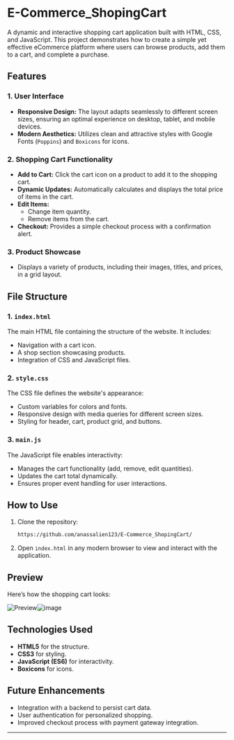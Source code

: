 # E-Commerce_ShopingCart

A dynamic and interactive shopping cart application built with HTML, CSS, and JavaScript. This project demonstrates how to create a simple yet effective eCommerce platform where users can browse products, add them to a cart, and complete a purchase.

## Features

### 1. User Interface
- **Responsive Design:** The layout adapts seamlessly to different screen sizes, ensuring an optimal experience on desktop, tablet, and mobile devices.
- **Modern Aesthetics:** Utilizes clean and attractive styles with Google Fonts (`Poppins`) and `Boxicons` for icons.

### 2. Shopping Cart Functionality
- **Add to Cart:** Click the cart icon on a product to add it to the shopping cart.
- **Dynamic Updates:** Automatically calculates and displays the total price of items in the cart.
- **Edit Items:**
  - Change item quantity.
  - Remove items from the cart.
- **Checkout:** Provides a simple checkout process with a confirmation alert.

### 3. Product Showcase
- Displays a variety of products, including their images, titles, and prices, in a grid layout.

## File Structure

### 1. `index.html`
The main HTML file containing the structure of the website. It includes:
- Navigation with a cart icon.
- A shop section showcasing products.
- Integration of CSS and JavaScript files.

### 2. `style.css`
The CSS file defines the website's appearance:
- Custom variables for colors and fonts.
- Responsive design with media queries for different screen sizes.
- Styling for header, cart, product grid, and buttons.

### 3. `main.js`
The JavaScript file enables interactivity:
- Manages the cart functionality (add, remove, edit quantities).
- Updates the cart total dynamically.
- Ensures proper event handling for user interactions.

## How to Use
1. Clone the repository:
   ```bash
   https://github.com/anassalien123/E-Commerce_ShopingCart/
   ```
2. Open `index.html` in any modern browser to view and interact with the application.

## Preview
Here’s how the shopping cart looks:

![Preview](path-to-screenshot)![image](https://github.com/user-attachments/assets/fcdad9e2-adb0-480d-8f81-5fdce80caf78)


## Technologies Used
- **HTML5** for the structure.
- **CSS3** for styling.
- **JavaScript (ES6)** for interactivity.
- **Boxicons** for icons.

## Future Enhancements
- Integration with a backend to persist cart data.
- User authentication for personalized shopping.
- Improved checkout process with payment gateway integration.

---
